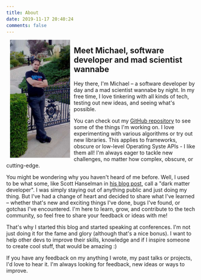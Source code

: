 ```yaml
---
title: About
date: 2019-11-17 20:40:24
comments: false
---
```

<img align="left" style="margin-right:10px; margin-left:10px;" width="160" src="me_large.jpg" />

## Meet Michael, software developer and mad scientist wannabe

Hey there, I'm Michael – a software developer by day and a mad scientist wannabe by night. In my free time, I love tinkering with all kinds of tech, testing out new ideas, and seeing what's possible.

You can check out my [GitHub repository](https://github.com/myarichuk) to see some of the things I'm working on. I love experimenting with various algorithms or try out new libraries. This applies to frameworks, obscure or low-level Operating Syste  APIs - I like them all! I'm always eager to tackle new challenges, no matter how complex, obscure, or cutting-edge.

You might be wondering why you haven't heard of me before. Well, I used to be what some, like Scott Hanselman in [his blog post](https://www.hanselman.com/blog/dark-matter-developers-the-unseen-99), call a "dark matter developer". I was simply staying out of anything public and just doing my thing. But I've had a change of heart and decided to share what I've learned – whether that's new and exciting things I've done, bugs I've found, or gotchas I've encountered. I'm here to learn, grow, and contribute to the tech community, so feel free to share your feedback or ideas with me!

That's why I started this blog and started speaking at conferences. I'm not just doing it for the fame and glory (although that's a nice bonus). I want to help other devs to improve their skills, knowledge and if I inspire someone to create cool stuff, that would be amazing :)

If you have any feedback on my anything I wrote, my past talks or projects, I'd love to hear it. I'm always looking for feedback, new ideas or ways to improve.
